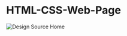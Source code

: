 # HTML-CSS-Web-Page
![Design Source Home](https://user-images.githubusercontent.com/58538880/128608831-98151490-6ded-4af3-afe6-2b6fc206325a.png)
